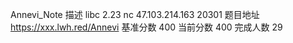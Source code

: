 Annevi_Note
描述
libc 2.23
nc 47.103.214.163 20301
题目地址 https://xxx.lwh.red/Annevi
基准分数 400
当前分数 400
完成人数 29
